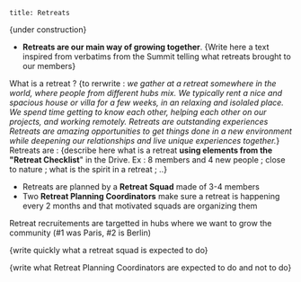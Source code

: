 ```
title: Retreats
```

{under construction}

- **Retreats are our main way of growing together**. {Write here a text inspired from verbatims from the Summit telling what retreats brought to our members}

What is a retreat ?
{to rerwrite : *we gather at a retreat somewhere in the world, where people from different hubs mix. We typically rent a nice and spacious house or villa for a few weeks, in an relaxing and isolaled place. We spend time getting to know each other, helping each other on our projects, and working remotely.*
*Retreats are outstanding experiences*
*Retreats are amazing opportunities to get things done in a new environment while deepening our relationships and live unique experiences together.*}
Retreats are : {describe here what is a retreat **using elements from the "Retreat Checklist**" in the Drive. Ex : 8 members and 4 new people ; close to nature ; what is the spirit in a retreat ; ..}

- Retreats are planned by a **Retreat Squad** made of 3-4 members
- Two **Retreat Planning Coordinators** make sure a retreat is happening every 2 months and that motivated squads are organizing them

Retreat recruitements are targetted in hubs where we want to grow the community (#1 was Paris, #2 is Berlin)

{write quickly what a retreat squad is expected to do}

{write what Retreat Planning Coordinators are expected to do and not to do}

